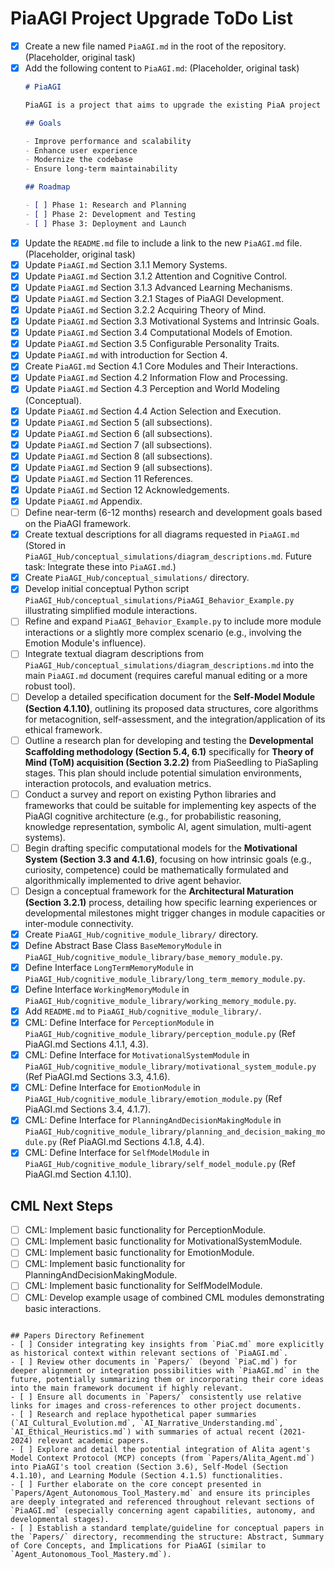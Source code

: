 # PiaAGI Project Upgrade ToDo List
- [x] Create a new file named `PiaAGI.md` in the root of the repository. (Placeholder, original task)
- [x] Add the following content to `PiaAGI.md`: (Placeholder, original task)
  ```markdown
  # PiaAGI

  PiaAGI is a project that aims to upgrade the existing PiaA project to use the latest technologies and best practices.

  ## Goals

  - Improve performance and scalability
  - Enhance user experience
  - Modernize the codebase
  - Ensure long-term maintainability

  ## Roadmap

  - [ ] Phase 1: Research and Planning
  - [ ] Phase 2: Development and Testing
  - [ ] Phase 3: Deployment and Launch
  ```
- [x] Update the `README.md` file to include a link to the new `PiaAGI.md` file. (Placeholder, original task)
- [x] Update `PiaAGI.md` Section 3.1.1 Memory Systems.
- [x] Update `PiaAGI.md` Section 3.1.2 Attention and Cognitive Control.
- [x] Update `PiaAGI.md` Section 3.1.3 Advanced Learning Mechanisms.
- [x] Update `PiaAGI.md` Section 3.2.1 Stages of PiaAGI Development.
- [x] Update `PiaAGI.md` Section 3.2.2 Acquiring Theory of Mind.
- [x] Update `PiaAGI.md` Section 3.3 Motivational Systems and Intrinsic Goals.
- [x] Update `PiaAGI.md` Section 3.4 Computational Models of Emotion.
- [x] Update `PiaAGI.md` Section 3.5 Configurable Personality Traits.
- [x] Update `PiaAGI.md` with introduction for Section 4.
- [x] Create `PiaAGI.md` Section 4.1 Core Modules and Their Interactions.
- [x] Update `PiaAGI.md` Section 4.2 Information Flow and Processing.
- [x] Update `PiaAGI.md` Section 4.3 Perception and World Modeling (Conceptual).
- [x] Update `PiaAGI.md` Section 4.4 Action Selection and Execution.
- [x] Update `PiaAGI.md` Section 5 (all subsections).
- [x] Update `PiaAGI.md` Section 6 (all subsections).
- [x] Update `PiaAGI.md` Section 7 (all subsections).
- [x] Update `PiaAGI.md` Section 8 (all subsections).
- [x] Update `PiaAGI.md` Section 9 (all subsections).
- [x] Update `PiaAGI.md` Section 11 References.
- [x] Update `PiaAGI.md` Section 12 Acknowledgements.
- [x] Update `PiaAGI.md` Appendix.
- [ ] Define near-term (6-12 months) research and development goals based on the PiaAGI framework.
- [x] Create textual descriptions for all diagrams requested in `PiaAGI.md` (Stored in `PiaAGI_Hub/conceptual_simulations/diagram_descriptions.md`. Future task: Integrate these into `PiaAGI.md`.)
- [x] Create `PiaAGI_Hub/conceptual_simulations/` directory.
- [x] Develop initial conceptual Python script `PiaAGI_Hub/conceptual_simulations/PiaAGI_Behavior_Example.py` illustrating simplified module interactions.
- [ ] Refine and expand `PiaAGI_Behavior_Example.py` to include more module interactions or a slightly more complex scenario (e.g., involving the Emotion Module's influence).
- [ ] Integrate textual diagram descriptions from `PiaAGI_Hub/conceptual_simulations/diagram_descriptions.md` into the main `PiaAGI.md` document (requires careful manual editing or a more robust tool).
- [ ] Develop a detailed specification document for the **Self-Model Module (Section 4.1.10)**, outlining its proposed data structures, core algorithms for metacognition, self-assessment, and the integration/application of its ethical framework.
- [ ] Outline a research plan for developing and testing the **Developmental Scaffolding methodology (Section 5.4, 6.1)** specifically for **Theory of Mind (ToM) acquisition (Section 3.2.2)** from PiaSeedling to PiaSapling stages. This plan should include potential simulation environments, interaction protocols, and evaluation metrics.
- [ ] Conduct a survey and report on existing Python libraries and frameworks that could be suitable for implementing key aspects of the PiaAGI cognitive architecture (e.g., for probabilistic reasoning, knowledge representation, symbolic AI, agent simulation, multi-agent systems).
- [ ] Begin drafting specific computational models for the **Motivational System (Section 3.3 and 4.1.6)**, focusing on how intrinsic goals (e.g., curiosity, competence) could be mathematically formulated and algorithmically implemented to drive agent behavior.
- [ ] Design a conceptual framework for the **Architectural Maturation (Section 3.2.1)** process, detailing how specific learning experiences or developmental milestones might trigger changes in module capacities or inter-module connectivity.
- [x] Create `PiaAGI_Hub/cognitive_module_library/` directory.
- [x] Define Abstract Base Class `BaseMemoryModule` in `PiaAGI_Hub/cognitive_module_library/base_memory_module.py`.
- [x] Define Interface `LongTermMemoryModule` in `PiaAGI_Hub/cognitive_module_library/long_term_memory_module.py`.
- [x] Define Interface `WorkingMemoryModule` in `PiaAGI_Hub/cognitive_module_library/working_memory_module.py`.
- [x] Add `README.md` to `PiaAGI_Hub/cognitive_module_library/`.
- [x] CML: Define Interface for `PerceptionModule` in `PiaAGI_Hub/cognitive_module_library/perception_module.py` (Ref PiaAGI.md Sections 4.1.1, 4.3).
- [x] CML: Define Interface for `MotivationalSystemModule` in `PiaAGI_Hub/cognitive_module_library/motivational_system_module.py` (Ref PiaAGI.md Sections 3.3, 4.1.6).
- [x] CML: Define Interface for `EmotionModule` in `PiaAGI_Hub/cognitive_module_library/emotion_module.py` (Ref PiaAGI.md Sections 3.4, 4.1.7).
- [x] CML: Define Interface for `PlanningAndDecisionMakingModule` in `PiaAGI_Hub/cognitive_module_library/planning_and_decision_making_module.py` (Ref PiaAGI.md Sections 4.1.8, 4.4).
- [x] CML: Define Interface for `SelfModelModule` in `PiaAGI_Hub/cognitive_module_library/self_model_module.py` (Ref PiaAGI.md Section 4.1.10).

## CML Next Steps
- [ ] CML: Implement basic functionality for PerceptionModule.
- [ ] CML: Implement basic functionality for MotivationalSystemModule.
- [ ] CML: Implement basic functionality for EmotionModule.
- [ ] CML: Implement basic functionality for PlanningAndDecisionMakingModule.
- [ ] CML: Implement basic functionality for SelfModelModule.
- [ ] CML: Develop example usage of combined CML modules demonstrating basic interactions.
```

## Papers Directory Refinement
- [ ] Consider integrating key insights from `PiaC.md` more explicitly as historical context within relevant sections of `PiaAGI.md`.
- [ ] Review other documents in `Papers/` (beyond `PiaC.md`) for deeper alignment or integration possibilities with `PiaAGI.md` in the future, potentially summarizing them or incorporating their core ideas into the main framework document if highly relevant.
- [ ] Ensure all documents in `Papers/` consistently use relative links for images and cross-references to other project documents.
- [ ] Research and replace hypothetical paper summaries (`AI_Cultural_Evolution.md`, `AI_Narrative_Understanding.md`, `AI_Ethical_Heuristics.md`) with summaries of actual recent (2021-2024) relevant academic papers.
- [ ] Explore and detail the potential integration of Alita agent's Model Context Protocol (MCP) concepts (from `Papers/Alita_Agent.md`) into PiaAGI's tool creation (Section 3.6), Self-Model (Section 4.1.10), and Learning Module (Section 4.1.5) functionalities.
- [ ] Further elaborate on the core concept presented in `Papers/Agent_Autonomous_Tool_Mastery.md` and ensure its principles are deeply integrated and referenced throughout relevant sections of `PiaAGI.md` (especially concerning agent capabilities, autonomy, and developmental stages).
- [ ] Establish a standard template/guideline for conceptual papers in the `Papers/` directory, recommending the structure: Abstract, Summary of Core Concepts, and Implications for PiaAGI (similar to `Agent_Autonomous_Tool_Mastery.md`).

